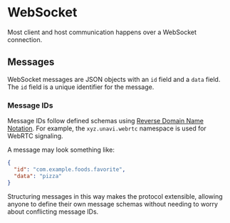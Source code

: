 # WebSocket

Most client and host communication happens over a WebSocket connection.

## Messages

WebSocket messages are JSON objects with an `id` field and a `data` field. The `id` field is a unique identifier for the message.

### Message IDs

Message IDs follow defined schemas using [Reverse Domain Name Notation](https://en.wikipedia.org/wiki/Reverse_domain_name_notation). For example, the `xyz.unavi.webrtc` namespace is used for WebRTC signaling.

A message may look something like:

```json
{
  "id": "com.example.foods.favorite",
  "data": "pizza"
}
```

Structuring messages in this way makes the protocol extensible, allowing anyone to define their own message schemas without needing to worry about conflicting message IDs.
